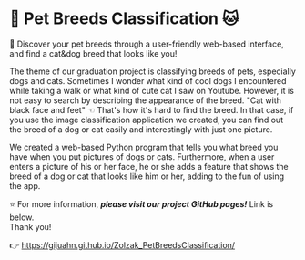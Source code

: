 # 🐶 Pet Breeds Classification 🐱

🔎 Discover your pet breeds through a user-friendly web-based interface, and find a cat&amp;dog breed that looks like you!

The theme of our graduation project is classifying breeds of pets, especially dogs and cats. Sometimes I wonder what kind of cool dogs I encountered while taking a walk or what kind of cute cat I saw on Youtube. However, it is not easy to search by describing the appearance of the breed. "Cat with black face and feet" ☜ That's how it's hard to find the breed. In that case, if you use the image classification application we created, you can find out the breed of a dog or cat easily and interestingly with just one picture.

We created a web-based Python program that tells you what breed you have when you put pictures of dogs or cats. Furthermore, when a user enters a picture of his or her face, he or she adds a feature that shows the breed of a dog or cat that looks like him or her, adding to the fun of using the app.

⭐ For more information, ***please visit our project GitHub pages!*** Link is below.\
Thank you!

👉 https://gijuahn.github.io/Zolzak_PetBreedsClassification/
